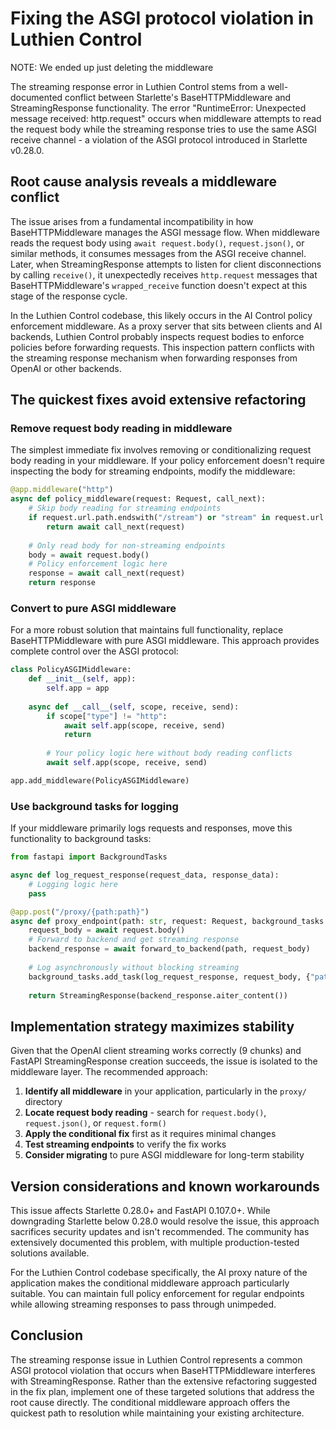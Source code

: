 # Fixing the ASGI protocol violation in Luthien Control

NOTE: We ended up just deleting the middleware

The streaming response error in Luthien Control stems from a well-documented conflict between Starlette's BaseHTTPMiddleware and StreamingResponse functionality. The error "RuntimeError: Unexpected message received: http.request" occurs when middleware attempts to read the request body while the streaming response tries to use the same ASGI receive channel - a violation of the ASGI protocol introduced in Starlette v0.28.0.

## Root cause analysis reveals a middleware conflict

The issue arises from a fundamental incompatibility in how BaseHTTPMiddleware manages the ASGI message flow. When middleware reads the request body using `await request.body()`, `request.json()`, or similar methods, it consumes messages from the ASGI receive channel. Later, when StreamingResponse attempts to listen for client disconnections by calling `receive()`, it unexpectedly receives `http.request` messages that BaseHTTPMiddleware's `wrapped_receive` function doesn't expect at this stage of the response cycle.

In the Luthien Control codebase, this likely occurs in the AI Control policy enforcement middleware. As a proxy server that sits between clients and AI backends, Luthien Control probably inspects request bodies to enforce policies before forwarding requests. This inspection pattern conflicts with the streaming response mechanism when forwarding responses from OpenAI or other backends.

## The quickest fixes avoid extensive refactoring

### Remove request body reading in middleware
The simplest immediate fix involves removing or conditionalizing request body reading in your middleware. If your policy enforcement doesn't require inspecting the body for streaming endpoints, modify the middleware:

```python
@app.middleware("http")
async def policy_middleware(request: Request, call_next):
    # Skip body reading for streaming endpoints
    if request.url.path.endswith("/stream") or "stream" in request.url.path:
        return await call_next(request)
    
    # Only read body for non-streaming endpoints
    body = await request.body()
    # Policy enforcement logic here
    response = await call_next(request)
    return response
```

### Convert to pure ASGI middleware
For a more robust solution that maintains full functionality, replace BaseHTTPMiddleware with pure ASGI middleware. This approach provides complete control over the ASGI protocol:

```python
class PolicyASGIMiddleware:
    def __init__(self, app):
        self.app = app
    
    async def __call__(self, scope, receive, send):
        if scope["type"] != "http":
            await self.app(scope, receive, send)
            return
        
        # Your policy logic here without body reading conflicts
        await self.app(scope, receive, send)

app.add_middleware(PolicyASGIMiddleware)
```

### Use background tasks for logging
If your middleware primarily logs requests and responses, move this functionality to background tasks:

```python
from fastapi import BackgroundTasks

async def log_request_response(request_data, response_data):
    # Logging logic here
    pass

@app.post("/proxy/{path:path}")
async def proxy_endpoint(path: str, request: Request, background_tasks: BackgroundTasks):
    request_body = await request.body()
    # Forward to backend and get streaming response
    backend_response = await forward_to_backend(path, request_body)
    
    # Log asynchronously without blocking streaming
    background_tasks.add_task(log_request_response, request_body, {"path": path})
    
    return StreamingResponse(backend_response.aiter_content())
```

## Implementation strategy maximizes stability

Given that the OpenAI client streaming works correctly (9 chunks) and FastAPI StreamingResponse creation succeeds, the issue is isolated to the middleware layer. The recommended approach:

1. **Identify all middleware** in your application, particularly in the `proxy/` directory
2. **Locate request body reading** - search for `request.body()`, `request.json()`, or `request.form()`
3. **Apply the conditional fix** first as it requires minimal changes
4. **Test streaming endpoints** to verify the fix works
5. **Consider migrating** to pure ASGI middleware for long-term stability

## Version considerations and known workarounds

This issue affects Starlette 0.28.0+ and FastAPI 0.107.0+. While downgrading Starlette below 0.28.0 would resolve the issue, this approach sacrifices security updates and isn't recommended. The community has extensively documented this problem, with multiple production-tested solutions available.

For the Luthien Control codebase specifically, the AI proxy nature of the application makes the conditional middleware approach particularly suitable. You can maintain full policy enforcement for regular endpoints while allowing streaming responses to pass through unimpeded.

## Conclusion

The streaming response issue in Luthien Control represents a common ASGI protocol violation that occurs when BaseHTTPMiddleware interferes with StreamingResponse. Rather than the extensive refactoring suggested in the fix plan, implement one of these targeted solutions that address the root cause directly. The conditional middleware approach offers the quickest path to resolution while maintaining your existing architecture.